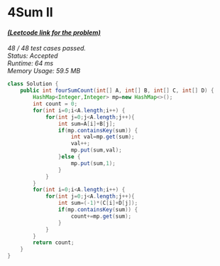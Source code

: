 # **4Sum II**

#### [_(Leetcode link for the problem)_](https://leetcode.com/problems/4sum-ii/)

_48 / 48 test cases passed.  
Status: Accepted  
Runtime: 64 ms  
Memory Usage: 59.5 MB_

```java
class Solution {
    public int fourSumCount(int[] A, int[] B, int[] C, int[] D) {
		HashMap<Integer,Integer> mp=new HashMap<>();
		int count = 0;
		for(int i=0;i<A.length;i++) {
            for(int j=0;j<A.length;j++){
                int sum=A[i]+B[j];
                if(mp.containsKey(sum)) {
                    int val=mp.get(sum);
                    val++;
                    mp.put(sum,val);
                }else {
                    mp.put(sum,1);
                }
            }
		}
		for(int i=0;i<A.length;i++) {
            for(int j=0;j<A.length;j++){
                int sum=(-1)*(C[i]+D[j]);
                if(mp.containsKey(sum)) {
                    count+=mp.get(sum);
                }
            }
		}
		return count;
    }
}
```
